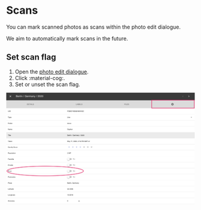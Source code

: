 # Scans #
You can mark scanned photos as scans within the photo edit dialogue.

We aim to automatically mark scans in the future.

## Set scan flag ##

 1. Open the [photo edit dialogue](edit.md).
 2. Click :material-cog:.
 3. Set or unset the scan flag.

![Screenshot](img/scan-1.png)